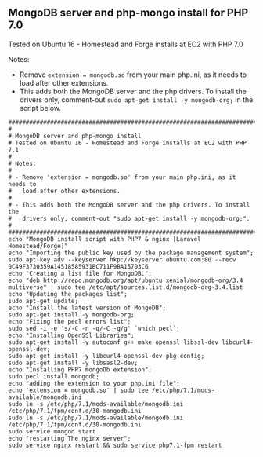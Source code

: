 ## MongoDB server and php-mongo install for PHP 7.0
Tested on Ubuntu 16 - Homestead and Forge installs at EC2 with PHP 7.0

Notes:

* Remove `extension = mongodb.so` from your main php.ini, as it needs to load after other extensions. 
* This adds both the MongoDB server and the php drivers. To install the drivers only, comment-out `sudo apt-get install -y mongodb-org;` in the script below.

``` shell
###########################################################################
#
# MongoDB server and php-mongo install
# Tested on Ubuntu 16 - Homestead and Forge installs at EC2 with PHP 7.1
#
# Notes:
#
# - Remove 'extension = mongodb.so' from your main php.ini, as it needs to 
#   load after other extensions. 
#
# - This adds both the MongoDB server and the php drivers. To install the
#   drivers only, comment-out "sudo apt-get install -y mongodb-org;".
#
###########################################################################
echo "MongoDB install script with PHP7 & nginx [Laravel Homestead/Forge]"
echo "Importing the public key used by the package management system";
sudo apt-key adv --keyserver hkp://keyserver.ubuntu.com:80 --recv 0C49F3730359A14518585931BC711F9BA15703C6
echo "Creating a list file for MongoDB.";
echo "deb http://repo.mongodb.org/apt/ubuntu xenial/mongodb-org/3.4 multiverse" | sudo tee /etc/apt/sources.list.d/mongodb-org-3.4.list
echo "Updating the packages list";
sudo apt-get update;
echo "Install the latest version of MongoDB";
sudo apt-get install -y mongodb-org;
echo "Fixing the pecl errors list";
sudo sed -i -e 's/-C -n -q/-C -q/g' `which pecl`;
echo "Installing OpenSSl Libraries";
sudo apt-get install -y autoconf g++ make openssl libssl-dev libcurl4-openssl-dev;
sudo apt-get install -y libcurl4-openssl-dev pkg-config;
sudo apt-get install -y libsasl2-dev;
echo "Installing PHP7 mongoDb extension";
sudo pecl install mongodb;
echo "adding the extension to your php.ini file";
echo 'extension = mongodb.so' | sudo tee /etc/php/7.1/mods-available/mongodb.ini
sudo ln -s /etc/php/7.1/mods-available/mongodb.ini /etc/php/7.1/fpm/conf.d/30-mongodb.ini
sudo ln -s /etc/php/7.1/mods-available/mongodb.ini /etc/php/7.1/fpm/conf.d/30-mongodb.ini
sudo service mongod start
echo "restarting The nginx server";
sudo service nginx restart && sudo service php7.1-fpm restart
```
